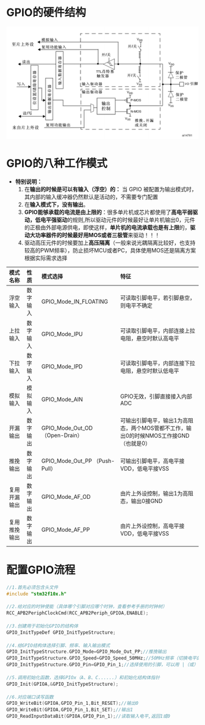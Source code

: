 # GPIO的硬件结构
![Pasted image 20241127153212.png](./assets/image-20241127153212.png)
# GPIO的八种工作模式

* **特别说明：**
	1. 在**输出的时候是可以有输入（浮空）的：** 当 GPIO 被配置为输出模式时，其内部的输入缓冲器仍然默认是活动的，不需要专门配置
	2. 在**输入模式下，没有输出**。
	3. **GPIO能够承载的电流是由上限的**：很多单片机或芯片都使用了**高电平弱驱动，低电平强驱动**的规则,所以驱动元件的时候最好让单片机输出0，元件的正极由外部电源供电，即使这样，**单片机的电流承载也是有上限**的，**驱动大功率器件的时候最好用MOS或者三极管**来驱动！！！
	4. 驱动高压元件的时候要加上**高压隔离**（一般来说光耦隔离比较好，也支持较高的PWM频率），防止损坏MCU或者PC，具体使用MOS还是隔离方案根据实际需求选择

| 模式名称   | 性质   | 模式选择                          | 特征                                                |
| :----- | :--- | :---------------------------- | :------------------------------------------------ |
| 浮空输入   | 数字输入 | GPIO_Mode_IN_FLOATING         | 可读取引脚电平，若引脚悬空，则电平不确定                              |
| 上拉输入   | 数字输入 | GPIO_Mode_IPU                 | 可读取引脚电平，内部连接上拉电阻，悬空时默认高电平                         |
| 下拉输入   | 数字输入 | GPIO_Mode_IPD                 | 可读取引脚电平，内部连接下拉电阻，悬空时默认低电平                         |
| 模拟输入   | 模拟输入 | GPIO_Mode_AIN                 | GPIO无效，引脚直接接入内部ADC                                |
| 开漏输出   | 数字输出 | GPIO_Mode_Out_OD （Open-Drain） | 可输出引脚电平，输出1为高阻态，两个MOS管都不工作，输出0的时候NMOS工作接GND（也就是0） |
| 推挽输出   | 数字输出 | GPIO_Mode_Out_PP （Push-Pull）  | 可输出引脚电平，高电平接VDD，低电平接VSS                           |
| 复用开漏输出 | 数字输出 | GPIO_Mode_AF_OD               | 由片上外设控制，输出1为高阻态，输出0接GND                           |
| 复用推挽输出 | 数字输出 | GPIO_Mode_AF_PP               | 由片上外设控制，高电平接VDD，低电平接VSS                           |
# 配置GPIO流程
```c
//1.首先必须包含头文件
#include "stm32f10x.h"

//2.给对应的时钟使能（具体哪个引脚对应哪个时钟，查看参考手册的时钟树）
RCC_APB2PeriphClockCmd(RCC_APB2Periph_GPIOA,ENABLE);

//3.创建用于初始化GPIO的结构体
GPIO_InitTypeDef GPIO_InitTypeStructure;

//4.给GPIO结构体选择引脚、频率、输入输出模式
GPIO_InitTypeStructure.GPIO_Mode=GPIO_Mode_Out_PP;//推挽输出
GPIO_InitTypeStructure.GPIO_Speed=GPIO_Speed_50MHz;//50MHz频率（切换电平的速度）
GPIO_InitTypeStructure.GPIO_Pin=GPIO_Pin_1;//选择使用的引脚，可以用 |（或）多选

//5.调用初始化函数，选择GPIOx（A、B、C......）和初始化结构体指针
GPIO_Init(GPIOA,&GPIO_InitTypeStructure);

//6.对应端口读写函数
GPIO_WriteBit(GPIOA,GPIO_Pin_1,Bit_RESET);//输出0
GPIO_WriteBit(GPIOA,GPIO_Pin_1,Bit_SET);//输出1
GPIO_ReadInputDataBit(GPIOA,GPIO_Pin_1);//读取输入电平,返回1或0
```